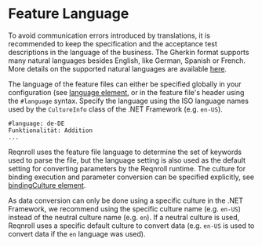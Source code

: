 # Feature Language

To avoid communication errors introduced by translations, it is recommended to keep the specification and the acceptance test descriptions in the language of the business. The Gherkin format supports many natural languages besides English, like German, Spanish or French. More details on the supported natural languages are available [here](https://github.com/cucumber/cucumber/wiki/Spoken-languages).  

The language of the feature files can either be specified globally in your configuration (see [language element](../Installation/Configuration.md), or in the feature file's header using the `#language` syntax. Specify the language using the ISO language names used by the `CultureInfo` class of the .NET Framework (e.g. `en-US`).  

``` gherkin
#language: de-DE
Funktionalität: Addition
...
```

Reqnroll uses the feature file language to determine the set of keywords used to parse the file, but the language setting is also used as the default setting for converting parameters by the Reqnroll runtime. The culture for binding execution and parameter conversion can be specified explicitly, see [bindingCulture element](../Installation/Configuration.md).

As data conversion can only be done using a specific culture in the .NET Framework, we recommend using the specific culture name (e.g. `en-US`) instead of the neutral culture name (e.g. `en`). If a neutral culture is used, Reqnroll uses a specific default culture to convert data (e.g. `en-US` is used to convert data if the `en` language was used).
